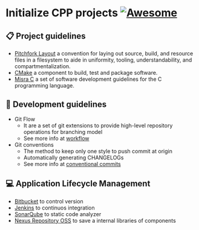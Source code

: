 # Initialize CPP projects [![Awesome](https://awesome.re/badge-flat.svg)](https://awesome.re)

## :clipboard: Project guidelines

-   [Pitchfork Layout](https://api.csswg.org/bikeshed/?force=1&url=https://raw.githubusercontent.com/vector-of-bool/pitchfork/develop/data/spec.bs) a convention for laying out source, build, and resource files in a filesystem to aide in uniformity, tooling, understandability, and compartmentalization.
-   [CMake](https://cmake.org/cmake/help/latest/guide/tutorial/index.html) a component to build, test and package software.
-   [Misra C](https://en.wikipedia.org/wiki/MISRA_C) a set of software development guidelines for the C programming language.

## :busts_in_silhouette: Development guidelines

*   Git Flow
    *   It are a set of git extensions to provide high-level repository operations for branching model
    *   See more info at [workflow](https://www.atlassian.com/es/git/tutorials/comparing-workflows/gitflow-workflow)
*   Git conventions
    *   The method to keep only one style to push commit at origin
    *   Automatically generating CHANGELOGs
    *   See more info at [conventional commits](www.conventionalcommits.org/en/v1.0.0/)

## :computer: Application Lifecycle Management

-   [Bitbucket](https://en.wikipedia.org/wiki/Bitbucket) to control version
-   [Jenkins](https://en.wikipedia.org/wiki/Jenkins_(software)) to continuos integration
-   [SonarQube](https://en.wikipedia.org/wiki/SonarQube) to static code analyzer
-   [Nexus Repository OSS](https://www.sonatype.com/products/repository-oss?topnav=true) to save a internal libraries of components
